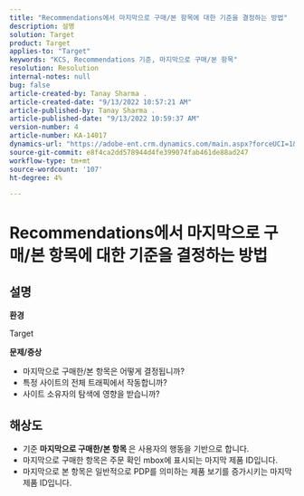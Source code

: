 ```yaml
---
title: "Recommendations에서 마지막으로 구매/본 항목에 대한 기준을 결정하는 방법"
description: 설명
solution: Target
product: Target
applies-to: "Target"
keywords: "KCS, Recommendations 기준, 마지막으로 구매/본 항목"
resolution: Resolution
internal-notes: null
bug: false
article-created-by: Tanay Sharma .
article-created-date: "9/13/2022 10:57:21 AM"
article-published-by: Tanay Sharma .
article-published-date: "9/13/2022 10:59:37 AM"
version-number: 4
article-number: KA-14017
dynamics-url: "https://adobe-ent.crm.dynamics.com/main.aspx?forceUCI=1&pagetype=entityrecord&etn=knowledgearticle&id=99a986d1-5233-ed11-9db1-002248086735"
source-git-commit: e8f4ca2dd578944d4fe399074fab461de88ad247
workflow-type: tm+mt
source-wordcount: '107'
ht-degree: 4%

---
```


# Recommendations에서 마지막으로 구매/본 항목에 대한 기준을 결정하는 방법

## 설명


<b>환경</b>

Target



<b>문제/증상</b>

- 마지막으로 구매한/본 항목은 어떻게 결정됩니까?
- 특정 사이트의 전체 트래픽에서 작동합니까?
- 사이트 소유자의 탐색에 영향을 받습니까?





## 해상도


- 기준 <b>마지막으로 구매한/본 항목 </b>은 사용자의 행동을 기반으로 합니다.
- 마지막으로 구매한 항목은 주문 확인 mbox에 표시되는 마지막 제품 ID입니다.
- 마지막으로 본 항목은 일반적으로 PDP를 의미하는 제품 보기를 증가시키는 마지막 제품 ID입니다.

